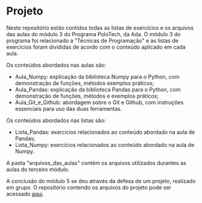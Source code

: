 # Projeto

Neste repositório estão contidos todas as listas de exercícios e os arquivos das aulas do módulo 3 do Programa PoloTech, da Ada. O módulo 3 do programa foi relacionado a "Técnicas de Programação" e as listas de exercícios foram divididas de acordo com o conteúdo aplicado em cada aula.

Os conteúdos abordados nas aulas são:

- Aula_Numpy: explicação da biblioteca Numpy para o Python, com demonstração de funções, métodos exemplos práticos;
- Aula_Pandas: explicação da biblioteca Pandas para o Python, com demonstração de funções, métodos e exemplos práticos;
- Aula_Git_e_Github: abordagem sobre o Git e Github, com instruções essenciais para uso das duas ferramentas.

Os conteúdos abordados nas listas são:

- Lista_Pandas: exercícios relacionados ao conteúdo abordado na aula de Pandas;
- Lista_Numpy: exercícios relacionados ao conteúdo abordado na aula de Numpy.

A pasta "arquivos_das_aulas" contém os arquivos utilizados durantes as aulas do terceiro módulo.

A conclusão do módulo 5 se deu através da defesa de um projeto, realizado em grupo. O repositório contendo os arquivos do projeto pode ser acessado [aqui](https://github.com/Luizfelz/Projeto_Final_Mod.03_PoloTech).
